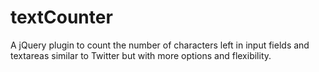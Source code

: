 textCounter
===========

A jQuery plugin to count the number of characters left in input fields and textareas similar to Twitter but with more options and flexibility.